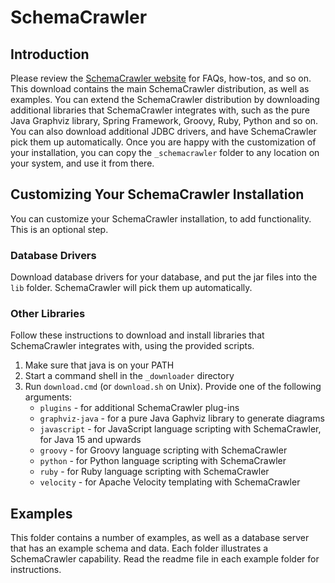 # SchemaCrawler

## Introduction

Please review the [SchemaCrawler website](https://www.schemacrawler.com/) for FAQs, how-tos, and so on. 
This download contains the main SchemaCrawler distribution, as well as examples. You can extend the 
SchemaCrawler distribution by downloading additional libraries that SchemaCrawler integrates with, such 
as the pure Java Graphviz library, Spring Framework, Groovy, Ruby, Python and so on. You can also 
download additional JDBC drivers, and have SchemaCrawler pick them up automatically. Once you are happy 
with the customization of your installation, you can copy the `_schemacrawler` folder to any location 
on your system, and use it from there.

## Customizing Your SchemaCrawler Installation

You can customize your SchemaCrawler installation, to add functionality. This is an optional step.

### Database Drivers

Download database drivers for your database, and put the jar files into the `lib` folder. SchemaCrawler 
will pick them up automatically.

### Other Libraries

Follow these instructions to download and install libraries that SchemaCrawler integrates with, using 
the provided scripts.

1. Make sure that java is on your PATH
2. Start a command shell in the `_downloader` directory 
3. Run `download.cmd` (or `download.sh` on Unix). 
   Provide one of the following arguments:    
    - `plugins` - for additional SchemaCrawler plug-ins  
    - `graphviz-java` - for a pure Java Gaphviz library to generate diagrams
    - `javascript` - for JavaScript language scripting with SchemaCrawler, for Java 15 and upwards
    - `groovy` - for Groovy language scripting with SchemaCrawler
    - `python` - for Python language scripting with SchemaCrawler
    - `ruby` - for Ruby language scripting with SchemaCrawler
    - `velocity` - for Apache Velocity templating with SchemaCrawler

## Examples

This folder contains a number of examples, as well as a database server that has an example schema and 
data. Each folder illustrates a SchemaCrawler capability. Read the readme file in each example folder 
for instructions.
